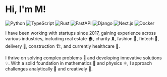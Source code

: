 # Hi, I'm M!

![Python](https://img.shields.io/badge/Python-informational?style=flat&logo=python&logoColor=fff&color=000000)
![TypeScript](https://img.shields.io/badge/TypeScript-informational?logo=TypeScript&style=flat&color=000000)
![Rust](https://img.shields.io/badge/Rust-informational?style=flat&logo=rust&color=000000)
![FastAPI](https://img.shields.io/badge/FastAPI-informational?style=flat&logo=fastapi&color=000000)
![Django](https://img.shields.io/badge/Django-informational?style=flat&logo=django&color=000000)
![Next.js](https://img.shields.io/badge/Next.js-informational?style=flat&logo=next.js&color=000000)
![Docker](https://img.shields.io/badge/Docker-informational?style=flat&logo=docker&color=000000)

I have been working with startups since 2017, gaining experience across various industries, including real estate 🏠, charity 🎗️, fashion 👗, fintech 🏦, delivery 🚚, construction 🏗️, and currently healthcare 🏥.

I thrive on solving complex problems 🧩 and developing innovative solutions 💡. With a solid foundation in mathematics 📐 and physics ⚛️, I approach challenges analytically 🧠 and creatively 🎨.

